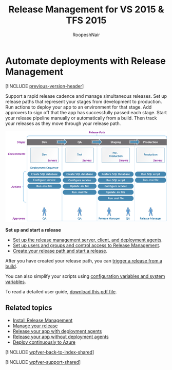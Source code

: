 ﻿---
title: Release Management for VS 2015 & TFS 2015
ms.custom: seodec18
description: Learn about Microsoft Release Management server and client for Visual Studio 2015 and Team Foundation Server (TFS) 2015.
ms.assetid: 1FBA8A92-BC8C-452A-A5BD-FA6A3D2E2F0B
ms.topic: conceptual
ms.author: ronai
author: RoopeshNair
ms.date: 07/16/2018
monikerRange: '>= tfs-2013'
---

# Automate deployments with Release Management

[!INCLUDE [previous-version-header](../includes/previous-version-header.md)]

Support a rapid release cadence and manage simultaneous releases. Set up 
release paths that represent your stages from development to production.
Run actions to deploy your app to an environment for that stage. Add 
approvers to sign off that the app has successfully passed each stage.
Start your release pipeline manually or automatically from a build. Then track your 
releases as they move through your release path.

![Overview of Release Management](media/overview-01.png)

**Set up and start a release** 

* [Set up the release management server, client, and deployment agents](install-release-management.md).
* [Set up users and groups and control access to Release Management](add-users-and-groups.md).
* [Create your release path and start a release](manage-your-release.md).

After you have created your release path, you can 
[trigger a release from a build](trigger-a-release.md).

You can also simplify your scripts using 
[configuration variables and system variables](config-and-system-variables.md).

To read a detailed user guide, 
[download this pdf file](https://go.microsoft.com/fwlink/?LinkId=398104).


## Related topics

* [Install Release Management](install-release-management.md)
* [Manage your release](manage-your-release.md)
* [Release your app with deployment agents](release-with-agents.md)
* [Release your app without deployment agents](release-without-agents.md)
* [Deploy continuously to Azure](deploy-continuously-to-azure.md)

[!INCLUDE [wpfver-back-to-index-shared](../includes/wpfver-back-to-index-shared.md)]
 
[!INCLUDE [wpfver-support-shared](../includes/wpfver-support-shared.md)]
